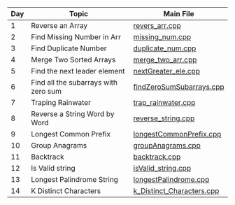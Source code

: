 | Day | Topic            | Main File                                                                 |
|-----|------------------|---------------------------------------------------------------------------|
| 1 | Reverse an Array | [revers_arr.cpp](./Day%201/revers_arr.cpp) |
| 2 | Find Missing Number in Arr | [missing_num.cpp](Day%202/missing_num.cpp) |
| 3 | Find Duplicate Number | [duplicate_num.cpp](Day%203/duplicate_num.cpp) |
| 4 | Merge Two Sorted Arrays| [merge_two_arr.cpp](Day%204/merge_two_arr.cpp) |
| 5 |Find the next leader element| [nextGreater_ele.cpp](Day%205/nextGreater_ele.cpp)|
| 6 |Find all the subarrays with zero sum | [findZeroSumSubarrays.cpp](Day%206/findZeroSumSubarrays.cpp)|
| 7 |Traping Rainwater | [trap_rainwater.cpp](Day%207/trap_rainwater.cpp)|
| 8 |Reverse a String Word by Word | [reverse_string.cpp](Day%208/reverse_string.cpp)|
| 9 | Longest Common Prefix | [longestCommonPrefix.cpp](Day%209/longestCommonPrefix.cpp)|
| 10|Group Anagrams | [groupAnagrams.cpp](Day%210/groupAnagrams.cpp)|
| 11|Backtrack| [backtrack.cpp](Day%211/backtrack.cpp)|
| 12|Is Valid string|[isValid_string.cpp](Day%212/isValid_string.cpp)|
| 13| Longest Palindrome String|[longestPalindrome.cpp](Day%213/longestPalindrome.cpp)|
| 14|K Distinct Characters|[k_Distinct_Characters.cpp](Day%214/k_Distinct_Characters.cpp)|

